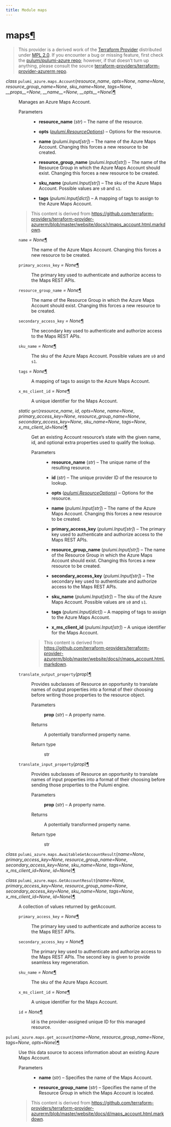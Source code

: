 ```yaml
---
title: Module maps
---
```


<div class="section" id="maps">
<h1>maps<a class="headerlink" href="#maps" title="Permalink to this headline">¶</a></h1>
<blockquote>
<div><p>This provider is a derived work of the <a class="reference external" href="https://github.com/terraform-providers/terraform-provider-azurerm">Terraform Provider</a> distributed under
<a class="reference external" href="https://www.mozilla.org/en-US/MPL/2.0/">MPL 2.0</a>. If you encounter a bug or missing feature, first check the
<a class="reference external" href="https://github.com/pulumi/pulumi-azure/issues">pulumi/pulumi-azure repo</a>; however, if that doesn’t turn up
anything, please consult the source <a class="reference external" href="https://github.com/terraform-providers/terraform-provider-azurerm/issues">terraform-providers/terraform-provider-azurerm repo</a>.</p>
</div></blockquote>
<span class="target" id="module-pulumi_azure.maps"></span><dl class="class">
<dt id="pulumi_azure.maps.Account">
<em class="property">class </em><code class="sig-prename descclassname">pulumi_azure.maps.</code><code class="sig-name descname">Account</code><span class="sig-paren">(</span><em class="sig-param">resource_name</em>, <em class="sig-param">opts=None</em>, <em class="sig-param">name=None</em>, <em class="sig-param">resource_group_name=None</em>, <em class="sig-param">sku_name=None</em>, <em class="sig-param">tags=None</em>, <em class="sig-param">__props__=None</em>, <em class="sig-param">__name__=None</em>, <em class="sig-param">__opts__=None</em><span class="sig-paren">)</span><a class="headerlink" href="#pulumi_azure.maps.Account" title="Permalink to this definition">¶</a></dt>
<dd><p>Manages an Azure Maps Account.</p>
<dl class="field-list simple">
<dt class="field-odd">Parameters</dt>
<dd class="field-odd"><ul class="simple">
<li><p><strong>resource_name</strong> (<em>str</em>) – The name of the resource.</p></li>
<li><p><strong>opts</strong> (<a class="reference internal" href="../../pulumi/#pulumi.ResourceOptions" title="pulumi.ResourceOptions"><em>pulumi.ResourceOptions</em></a>) – Options for the resource.</p></li>
<li><p><strong>name</strong> (<em>pulumi.Input</em><em>[</em><em>str</em><em>]</em>) – The name of the Azure Maps Account. Changing this forces a new resource to be created.</p></li>
<li><p><strong>resource_group_name</strong> (<em>pulumi.Input</em><em>[</em><em>str</em><em>]</em>) – The name of the Resource Group in which the Azure Maps Account should exist. Changing this forces a new resource to be created.</p></li>
<li><p><strong>sku_name</strong> (<em>pulumi.Input</em><em>[</em><em>str</em><em>]</em>) – The sku of the Azure Maps Account. Possible values are <code class="docutils literal notranslate"><span class="pre">s0</span></code> and <code class="docutils literal notranslate"><span class="pre">s1</span></code>.</p></li>
<li><p><strong>tags</strong> (<em>pulumi.Input</em><em>[</em><em>dict</em><em>]</em>) – A mapping of tags to assign to the Azure Maps Account.</p></li>
</ul>
</dd>
</dl>
<blockquote>
<div><p>This content is derived from <a class="reference external" href="https://github.com/terraform-providers/terraform-provider-azurerm/blob/master/website/docs/r/maps_account.html.markdown">https://github.com/terraform-providers/terraform-provider-azurerm/blob/master/website/docs/r/maps_account.html.markdown</a>.</p>
</div></blockquote>
<dl class="attribute">
<dt id="pulumi_azure.maps.Account.name">
<code class="sig-name descname">name</code><em class="property"> = None</em><a class="headerlink" href="#pulumi_azure.maps.Account.name" title="Permalink to this definition">¶</a></dt>
<dd><p>The name of the Azure Maps Account. Changing this forces a new resource to be created.</p>
</dd></dl>

<dl class="attribute">
<dt id="pulumi_azure.maps.Account.primary_access_key">
<code class="sig-name descname">primary_access_key</code><em class="property"> = None</em><a class="headerlink" href="#pulumi_azure.maps.Account.primary_access_key" title="Permalink to this definition">¶</a></dt>
<dd><p>The primary key used to authenticate and authorize access to the Maps REST APIs.</p>
</dd></dl>

<dl class="attribute">
<dt id="pulumi_azure.maps.Account.resource_group_name">
<code class="sig-name descname">resource_group_name</code><em class="property"> = None</em><a class="headerlink" href="#pulumi_azure.maps.Account.resource_group_name" title="Permalink to this definition">¶</a></dt>
<dd><p>The name of the Resource Group in which the Azure Maps Account should exist. Changing this forces a new resource to be created.</p>
</dd></dl>

<dl class="attribute">
<dt id="pulumi_azure.maps.Account.secondary_access_key">
<code class="sig-name descname">secondary_access_key</code><em class="property"> = None</em><a class="headerlink" href="#pulumi_azure.maps.Account.secondary_access_key" title="Permalink to this definition">¶</a></dt>
<dd><p>The secondary key used to authenticate and authorize access to the Maps REST APIs.</p>
</dd></dl>

<dl class="attribute">
<dt id="pulumi_azure.maps.Account.sku_name">
<code class="sig-name descname">sku_name</code><em class="property"> = None</em><a class="headerlink" href="#pulumi_azure.maps.Account.sku_name" title="Permalink to this definition">¶</a></dt>
<dd><p>The sku of the Azure Maps Account. Possible values are <code class="docutils literal notranslate"><span class="pre">s0</span></code> and <code class="docutils literal notranslate"><span class="pre">s1</span></code>.</p>
</dd></dl>

<dl class="attribute">
<dt id="pulumi_azure.maps.Account.tags">
<code class="sig-name descname">tags</code><em class="property"> = None</em><a class="headerlink" href="#pulumi_azure.maps.Account.tags" title="Permalink to this definition">¶</a></dt>
<dd><p>A mapping of tags to assign to the Azure Maps Account.</p>
</dd></dl>

<dl class="attribute">
<dt id="pulumi_azure.maps.Account.x_ms_client_id">
<code class="sig-name descname">x_ms_client_id</code><em class="property"> = None</em><a class="headerlink" href="#pulumi_azure.maps.Account.x_ms_client_id" title="Permalink to this definition">¶</a></dt>
<dd><p>A unique identifier for the Maps Account.</p>
</dd></dl>

<dl class="method">
<dt id="pulumi_azure.maps.Account.get">
<em class="property">static </em><code class="sig-name descname">get</code><span class="sig-paren">(</span><em class="sig-param">resource_name</em>, <em class="sig-param">id</em>, <em class="sig-param">opts=None</em>, <em class="sig-param">name=None</em>, <em class="sig-param">primary_access_key=None</em>, <em class="sig-param">resource_group_name=None</em>, <em class="sig-param">secondary_access_key=None</em>, <em class="sig-param">sku_name=None</em>, <em class="sig-param">tags=None</em>, <em class="sig-param">x_ms_client_id=None</em><span class="sig-paren">)</span><a class="headerlink" href="#pulumi_azure.maps.Account.get" title="Permalink to this definition">¶</a></dt>
<dd><p>Get an existing Account resource’s state with the given name, id, and optional extra
properties used to qualify the lookup.</p>
<dl class="field-list simple">
<dt class="field-odd">Parameters</dt>
<dd class="field-odd"><ul class="simple">
<li><p><strong>resource_name</strong> (<em>str</em>) – The unique name of the resulting resource.</p></li>
<li><p><strong>id</strong> (<em>str</em>) – The unique provider ID of the resource to lookup.</p></li>
<li><p><strong>opts</strong> (<a class="reference internal" href="../../pulumi/#pulumi.ResourceOptions" title="pulumi.ResourceOptions"><em>pulumi.ResourceOptions</em></a>) – Options for the resource.</p></li>
<li><p><strong>name</strong> (<em>pulumi.Input</em><em>[</em><em>str</em><em>]</em>) – The name of the Azure Maps Account. Changing this forces a new resource to be created.</p></li>
<li><p><strong>primary_access_key</strong> (<em>pulumi.Input</em><em>[</em><em>str</em><em>]</em>) – The primary key used to authenticate and authorize access to the Maps REST APIs.</p></li>
<li><p><strong>resource_group_name</strong> (<em>pulumi.Input</em><em>[</em><em>str</em><em>]</em>) – The name of the Resource Group in which the Azure Maps Account should exist. Changing this forces a new resource to be created.</p></li>
<li><p><strong>secondary_access_key</strong> (<em>pulumi.Input</em><em>[</em><em>str</em><em>]</em>) – The secondary key used to authenticate and authorize access to the Maps REST APIs.</p></li>
<li><p><strong>sku_name</strong> (<em>pulumi.Input</em><em>[</em><em>str</em><em>]</em>) – The sku of the Azure Maps Account. Possible values are <code class="docutils literal notranslate"><span class="pre">s0</span></code> and <code class="docutils literal notranslate"><span class="pre">s1</span></code>.</p></li>
<li><p><strong>tags</strong> (<em>pulumi.Input</em><em>[</em><em>dict</em><em>]</em>) – A mapping of tags to assign to the Azure Maps Account.</p></li>
<li><p><strong>x_ms_client_id</strong> (<em>pulumi.Input</em><em>[</em><em>str</em><em>]</em>) – A unique identifier for the Maps Account.</p></li>
</ul>
</dd>
</dl>
<blockquote>
<div><p>This content is derived from <a class="reference external" href="https://github.com/terraform-providers/terraform-provider-azurerm/blob/master/website/docs/r/maps_account.html.markdown">https://github.com/terraform-providers/terraform-provider-azurerm/blob/master/website/docs/r/maps_account.html.markdown</a>.</p>
</div></blockquote>
</dd></dl>

<dl class="method">
<dt id="pulumi_azure.maps.Account.translate_output_property">
<code class="sig-name descname">translate_output_property</code><span class="sig-paren">(</span><em class="sig-param">prop</em><span class="sig-paren">)</span><a class="headerlink" href="#pulumi_azure.maps.Account.translate_output_property" title="Permalink to this definition">¶</a></dt>
<dd><p>Provides subclasses of Resource an opportunity to translate names of output properties
into a format of their choosing before writing those properties to the resource object.</p>
<dl class="field-list simple">
<dt class="field-odd">Parameters</dt>
<dd class="field-odd"><p><strong>prop</strong> (<em>str</em>) – A property name.</p>
</dd>
<dt class="field-even">Returns</dt>
<dd class="field-even"><p>A potentially transformed property name.</p>
</dd>
<dt class="field-odd">Return type</dt>
<dd class="field-odd"><p>str</p>
</dd>
</dl>
</dd></dl>

<dl class="method">
<dt id="pulumi_azure.maps.Account.translate_input_property">
<code class="sig-name descname">translate_input_property</code><span class="sig-paren">(</span><em class="sig-param">prop</em><span class="sig-paren">)</span><a class="headerlink" href="#pulumi_azure.maps.Account.translate_input_property" title="Permalink to this definition">¶</a></dt>
<dd><p>Provides subclasses of Resource an opportunity to translate names of input properties into
a format of their choosing before sending those properties to the Pulumi engine.</p>
<dl class="field-list simple">
<dt class="field-odd">Parameters</dt>
<dd class="field-odd"><p><strong>prop</strong> (<em>str</em>) – A property name.</p>
</dd>
<dt class="field-even">Returns</dt>
<dd class="field-even"><p>A potentially transformed property name.</p>
</dd>
<dt class="field-odd">Return type</dt>
<dd class="field-odd"><p>str</p>
</dd>
</dl>
</dd></dl>

</dd></dl>

<dl class="class">
<dt id="pulumi_azure.maps.AwaitableGetAccountResult">
<em class="property">class </em><code class="sig-prename descclassname">pulumi_azure.maps.</code><code class="sig-name descname">AwaitableGetAccountResult</code><span class="sig-paren">(</span><em class="sig-param">name=None</em>, <em class="sig-param">primary_access_key=None</em>, <em class="sig-param">resource_group_name=None</em>, <em class="sig-param">secondary_access_key=None</em>, <em class="sig-param">sku_name=None</em>, <em class="sig-param">tags=None</em>, <em class="sig-param">x_ms_client_id=None</em>, <em class="sig-param">id=None</em><span class="sig-paren">)</span><a class="headerlink" href="#pulumi_azure.maps.AwaitableGetAccountResult" title="Permalink to this definition">¶</a></dt>
<dd></dd></dl>

<dl class="class">
<dt id="pulumi_azure.maps.GetAccountResult">
<em class="property">class </em><code class="sig-prename descclassname">pulumi_azure.maps.</code><code class="sig-name descname">GetAccountResult</code><span class="sig-paren">(</span><em class="sig-param">name=None</em>, <em class="sig-param">primary_access_key=None</em>, <em class="sig-param">resource_group_name=None</em>, <em class="sig-param">secondary_access_key=None</em>, <em class="sig-param">sku_name=None</em>, <em class="sig-param">tags=None</em>, <em class="sig-param">x_ms_client_id=None</em>, <em class="sig-param">id=None</em><span class="sig-paren">)</span><a class="headerlink" href="#pulumi_azure.maps.GetAccountResult" title="Permalink to this definition">¶</a></dt>
<dd><p>A collection of values returned by getAccount.</p>
<dl class="attribute">
<dt id="pulumi_azure.maps.GetAccountResult.primary_access_key">
<code class="sig-name descname">primary_access_key</code><em class="property"> = None</em><a class="headerlink" href="#pulumi_azure.maps.GetAccountResult.primary_access_key" title="Permalink to this definition">¶</a></dt>
<dd><p>The primary key used to authenticate and authorize access to the Maps REST APIs.</p>
</dd></dl>

<dl class="attribute">
<dt id="pulumi_azure.maps.GetAccountResult.secondary_access_key">
<code class="sig-name descname">secondary_access_key</code><em class="property"> = None</em><a class="headerlink" href="#pulumi_azure.maps.GetAccountResult.secondary_access_key" title="Permalink to this definition">¶</a></dt>
<dd><p>The primary key used to authenticate and authorize access to the Maps REST APIs. The second key is given to provide seamless key regeneration.</p>
</dd></dl>

<dl class="attribute">
<dt id="pulumi_azure.maps.GetAccountResult.sku_name">
<code class="sig-name descname">sku_name</code><em class="property"> = None</em><a class="headerlink" href="#pulumi_azure.maps.GetAccountResult.sku_name" title="Permalink to this definition">¶</a></dt>
<dd><p>The sku of the Azure Maps Account.</p>
</dd></dl>

<dl class="attribute">
<dt id="pulumi_azure.maps.GetAccountResult.x_ms_client_id">
<code class="sig-name descname">x_ms_client_id</code><em class="property"> = None</em><a class="headerlink" href="#pulumi_azure.maps.GetAccountResult.x_ms_client_id" title="Permalink to this definition">¶</a></dt>
<dd><p>A unique identifier for the Maps Account.</p>
</dd></dl>

<dl class="attribute">
<dt id="pulumi_azure.maps.GetAccountResult.id">
<code class="sig-name descname">id</code><em class="property"> = None</em><a class="headerlink" href="#pulumi_azure.maps.GetAccountResult.id" title="Permalink to this definition">¶</a></dt>
<dd><p>id is the provider-assigned unique ID for this managed resource.</p>
</dd></dl>

</dd></dl>

<dl class="function">
<dt id="pulumi_azure.maps.get_account">
<code class="sig-prename descclassname">pulumi_azure.maps.</code><code class="sig-name descname">get_account</code><span class="sig-paren">(</span><em class="sig-param">name=None</em>, <em class="sig-param">resource_group_name=None</em>, <em class="sig-param">tags=None</em>, <em class="sig-param">opts=None</em><span class="sig-paren">)</span><a class="headerlink" href="#pulumi_azure.maps.get_account" title="Permalink to this definition">¶</a></dt>
<dd><p>Use this data source to access information about an existing Azure Maps Account.</p>
<dl class="field-list simple">
<dt class="field-odd">Parameters</dt>
<dd class="field-odd"><ul class="simple">
<li><p><strong>name</strong> (<em>str</em>) – Specifies the name of the Maps Account.</p></li>
<li><p><strong>resource_group_name</strong> (<em>str</em>) – Specifies the name of the Resource Group in which the Maps Account is located.</p></li>
</ul>
</dd>
</dl>
<blockquote>
<div><p>This content is derived from <a class="reference external" href="https://github.com/terraform-providers/terraform-provider-azurerm/blob/master/website/docs/d/maps_account.html.markdown">https://github.com/terraform-providers/terraform-provider-azurerm/blob/master/website/docs/d/maps_account.html.markdown</a>.</p>
</div></blockquote>
</dd></dl>

</div>

